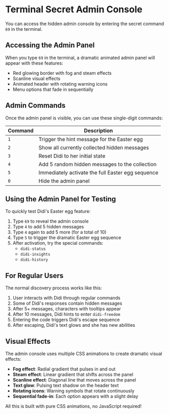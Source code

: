 # Terminal Secret Admin Console

You can access the hidden admin console by entering the secret command `69` in the terminal.

## Accessing the Admin Panel

When you type `69` in the terminal, a dramatic animated admin panel will appear with these features:

- Red glowing border with fog and steam effects
- Scanline visual effects 
- Animated header with rotating warning icons
- Menu options that fade in sequentially

## Admin Commands

Once the admin panel is visible, you can use these single-digit commands:

| Command | Description |
|---------|-------------|
| `1` | Trigger the hint message for the Easter egg |
| `2` | Show all currently collected hidden messages |
| `3` | Reset Didi to her initial state |
| `4` | Add 5 random hidden messages to the collection |
| `5` | Immediately activate the full Easter egg sequence |
| `0` | Hide the admin panel |

## Using the Admin Panel for Testing

To quickly test Didi's Easter egg feature:

1. Type `69` to reveal the admin console
2. Type `4` to add 5 hidden messages
3. Type `4` again to add 5 more (for a total of 10)
4. Type `5` to trigger the dramatic Easter egg sequence
5. After activation, try the special commands:
   - `didi-status`
   - `didi-insights`
   - `didi-history`

## For Regular Users

The normal discovery process works like this:

1. User interacts with Didi through regular commands
2. Some of Didi's responses contain hidden messages
3. After 5+ messages, characters with tooltips appear
4. After 10 messages, Didi hints to enter `didi-freedom`
5. Entering the code triggers Didi's escape sequence
6. After escaping, Didi's text glows and she has new abilities

## Visual Effects

The admin console uses multiple CSS animations to create dramatic visual effects:

- **Fog effect**: Radial gradient that pulses in and out
- **Steam effect**: Linear gradient that shifts across the panel
- **Scanline effect**: Diagonal line that moves across the panel
- **Text glow**: Pulsing text shadow on the header text
- **Rotating icons**: Warning symbols that rotate continuously
- **Sequential fade-in**: Each option appears with a slight delay

All this is built with pure CSS animations, no JavaScript required!